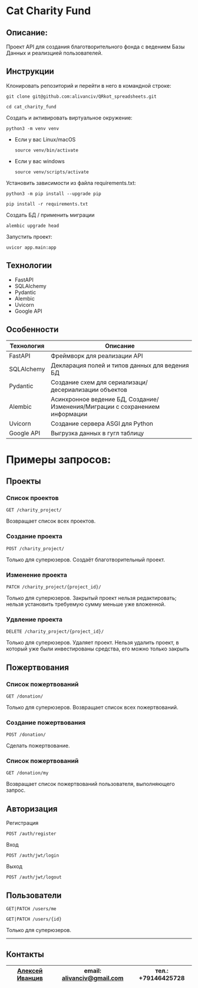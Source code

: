 # Cat Charity Fund


## Описание:

Проект API для создания благотворительного фонда с ведением Базы Данных и реализцией пользователей.

## Инструкции
Клонировать репозиторий и перейти в него в командной строке:

```
git clone git@github.com:alivanciv/QRkot_spreadsheets.git
```

```
cd cat_charity_fund
```

Cоздать и активировать виртуальное окружение:

```
python3 -m venv venv
```

* Если у вас Linux/macOS

    ```
    source venv/bin/activate
    ```

* Если у вас windows

    ```
    source venv/scripts/activate
    ```

Установить зависимости из файла requirements.txt:

```
python3 -m pip install --upgrade pip
```

```
pip install -r requirements.txt
```

Создать БД / применить миграции
```
alembic upgrade head
```

Запустить проект:

```
uvicor app.main:app
```

## Технологии
 - FastAPI
 - SQLAlchemy
 - Pydantic
 - Alembic
 - Uvicorn
 - Google API

## Особенности
| Технология | Описание |
| ------ | ------ |
| FastAPI | Фреймворк для реализации API |
| SQLAlchemy | Декларация полей и типов данных для ведения БД |
| Pydantic | Создание схем для сериализаци/десериализации объектов |
| Alembic | Асинхронное ведение БД, Создание/Изменения/Миграции с сохранением информации |
| Uvicorn | Создание сервера ASGI для Python |
| Google API | Выгрузка данных в гугл таблицу |


# Примеры запросов:

## Проекты

### Список проектов
```
GET /charity_project/
```
Возвращает список всех проектов.

### Создание проекта
```
POST /charity_project/
```
Только для суперюзеров.
Создаёт благотворительный проект.

### Изменение проекта
```
PATCH /charity_project/{project_id}/
```
Только для суперюзеров.
Закрытый проект нельзя редактировать; нельзя установить требуемую сумму меньше уже вложенной.

### Удвление проекта
```
DELETE /charity_project/{project_id}/
```
Только для суперюзеров.
Удаляет проект. Нельзя удалить проект, в который уже были инвестированы средства, его можно только закрыть


## Пожертвования

### Список пожертвований
```
GET /donation/
```
Только для суперюзеров.
Возвращает список всех пожертвований.

### Создание пожертвования
```
POST /donation/
```
Сделать пожертвование.

### Список пожертвований
```
GET /donation/my
```
Возвращает список пожертвований пользователя, выполняющего запрос.

## Авторизация

Регистрация
```
POST /auth/register
```

Вход
```
POST /auth/jwt/login
```

Выход
```
POST /auth/jwt/logout
```

## Пользователи

```
GET|PATCH /users/me
```

```
GET|PATCH /users/{id}
```
Только для суперюзеров.

---
## Контакты
 [Алексей Иванцив](https://github.com/alivanciv) | email: alivanciv@gmail.com |тел.: +79146425728
 ------ | ------ |------  

